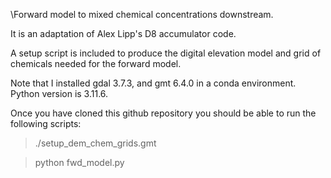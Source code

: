 \\Forward model to mixed chemical concentrations downstream. 

It is an adaptation of Alex Lipp's D8 accumulator code. 

A setup script is included to produce the digital elevation model and grid of chemicals needed for the forward model. 

Note that I installed gdal 3.7.3, and gmt 6.4.0 in a conda environment. Python version is 3.11.6.

Once you have cloned this github repository you should be able to run the following scripts:

> ./setup_dem_chem_grids.gmt

> python fwd_model.py
